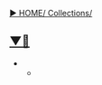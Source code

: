 [▶︎ HOME/ Collections/](https://gitpress.io/@sh16ma/collections)


## [▼🍏 ](https://gitpress.io/c//)
- - []()